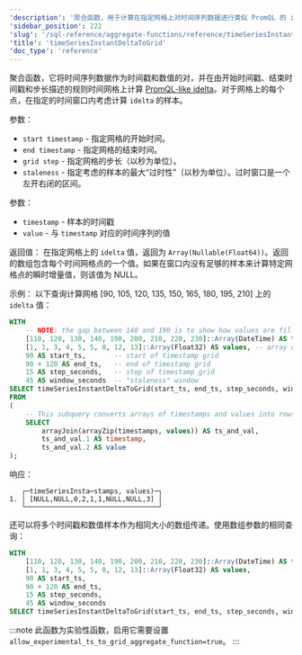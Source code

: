 ```yaml
---
'description': '聚合函数，用于计算在指定网格上对时间序列数据进行类似 PromQL 的 idelta。'
'sidebar_position': 222
'slug': '/sql-reference/aggregate-functions/reference/timeSeriesInstantDeltaToGrid'
'title': 'timeSeriesInstantDeltaToGrid'
'doc_type': 'reference'
---
```


聚合函数，它将时间序列数据作为时间戳和数值的对，并在由开始时间戳、结束时间戳和步长描述的规则时间网格上计算 [PromQL-like idelta](https://prometheus.io/docs/prometheus/latest/querying/functions/#idelta)。对于网格上的每个点，在指定的时间窗口内考虑计算 `idelta` 的样本。

参数：
- `start timestamp` - 指定网格的开始时间。
- `end timestamp` - 指定网格的结束时间。
- `grid step` - 指定网格的步长（以秒为单位）。
- `staleness` - 指定考虑的样本的最大“过时性”（以秒为单位）。过时窗口是一个左开右闭的区间。

参数：
- `timestamp` - 样本的时间戳
- `value` - 与 `timestamp` 对应的时间序列的值

返回值：
在指定网格上的 `idelta` 值，返回为 `Array(Nullable(Float64))`。返回的数组包含每个时间网格点的一个值。如果在窗口内没有足够的样本来计算特定网格点的瞬时增量值，则该值为 NULL。

示例：
以下查询计算网格 [90, 105, 120, 135, 150, 165, 180, 195, 210] 上的 `idelta` 值：

```sql
WITH
    -- NOTE: the gap between 140 and 190 is to show how values are filled for ts = 150, 165, 180 according to window paramater
    [110, 120, 130, 140, 190, 200, 210, 220, 230]::Array(DateTime) AS timestamps,
    [1, 1, 3, 4, 5, 5, 8, 12, 13]::Array(Float32) AS values, -- array of values corresponding to timestamps above
    90 AS start_ts,       -- start of timestamp grid
    90 + 120 AS end_ts,   -- end of timestamp grid
    15 AS step_seconds,   -- step of timestamp grid
    45 AS window_seconds  -- "staleness" window
SELECT timeSeriesInstantDeltaToGrid(start_ts, end_ts, step_seconds, window_seconds)(timestamp, value)
FROM
(
    -- This subquery converts arrays of timestamps and values into rows of `timestamp`, `value`
    SELECT
        arrayJoin(arrayZip(timestamps, values)) AS ts_and_val,
        ts_and_val.1 AS timestamp,
        ts_and_val.2 AS value
);
```

响应：

```response
   ┌─timeSeriesInsta⋯stamps, values)─┐
1. │ [NULL,NULL,0,2,1,1,NULL,NULL,3] │
   └─────────────────────────────────┘
```

还可以将多个时间戳和数值样本作为相同大小的数组传递。使用数组参数的相同查询：

```sql
WITH
    [110, 120, 130, 140, 190, 200, 210, 220, 230]::Array(DateTime) AS timestamps,
    [1, 1, 3, 4, 5, 5, 8, 12, 13]::Array(Float32) AS values,
    90 AS start_ts,
    90 + 120 AS end_ts,
    15 AS step_seconds,
    45 AS window_seconds
SELECT timeSeriesInstantDeltaToGrid(start_ts, end_ts, step_seconds, window_seconds)(timestamps, values);
```

:::note
此函数为实验性函数，启用它需要设置 `allow_experimental_ts_to_grid_aggregate_function=true`。
:::
